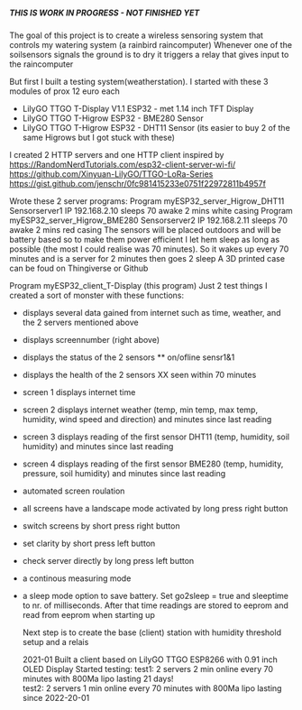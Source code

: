 ##### THIS IS WORK IN PROGRESS - NOT FINISHED YET #####

  The goal of this project is to create a wireless sensoring system that controls my watering system (a rainbird raincomputer)
  Whenever one of the soilsensors signals the ground is to dry it triggers a relay that gives input to the raincomputer  

  But first I built a testing system(weatherstation). I started with these 3 modules of prox 12 euro each
  - LilyGO TTGO T-Display V1.1 ESP32 - met 1.14 inch TFT Display
  - LilyGO TTGO T-Higrow ESP32 - BME280 Sensor
  - LilyGO TTGO T-Higrow ESP32 - DHT11 Sensor (its easier to buy 2 of the same Higrows but I got stuck with these)

  I created 2 HTTP servers and one HTTP client inspired by  
  https://RandomNerdTutorials.com/esp32-client-server-wi-fi/
  https://github.com/Xinyuan-LilyGO/TTGO-LoRa-Series 
  https://gist.github.com/jenschr/0fc981415233e0751f22972811b4957f

  Wrote these 2 server programs:
  Program myESP32_server_Higrow_DHT11  Sensorserver1 IP 192.168.2.10 sleeps 70 awake 2 mins white casing
  Program myESP32_server_Higrow_BME280 Sensorserver2 IP 192.168.2.11 sleeps 70 awake 2 mins red casing
  The sensors will be placed outdoors and will be battery based so to make them power efficient 
  I let hem sleep as long as possible (the most I could realise was 70 minutes). So it wakes up every 70 minutes
  and is a server for 2 minutes then goes 2 sleep A 3D printed case can be foud on Thingiverse or Github
  
  Program myESP32_client_T-Display (this program)
  Just 2 test things I created a sort of monster with these functions:
  - displays several data gained from internet such as time, weather, and the 2 servers mentioned above
  - displays screennumber (right above)
  - displays the status of the 2 sensors ** on/ofline sensr1&1
  - displays the health of the 2 sensors XX seen within 70 minutes
  - screen 1 displays internet time
  - screen 2 displays internet weather (temp, min temp, max temp, humidity, wind speed and direction) and minutes since last reading  
  - screen 3 displays reading of the first sensor DHT11  (temp, humidity, soil humidity) and minutes since last reading
  - screen 4 displays reading of the first sensor BME280 (temp, humidity, pressure, soil humidity) and minutes since last reading
  - automated screen roulation
  - all screens have a landscape mode activated by long press right button
  - switch screens by short press right button
  - set clarity by short press left button
  - check server directly by long press left button
  - a continous measuring mode
  - a sleep mode option to save battery. Set go2sleep = true and sleeptime to nr. of milliseconds. 
    After that time readings are stored to eeprom and read from eeprom when starting up
    
    Next step is to create the base (client) station with humidity threshold setup and a relais
    
    2021-01 
    Built a client based on LilyGO TTGO ESP8266 with 0.91 inch OLED Display
    Started testing:
    test1: 2 servers 2 min online every 70 minutes with 800Ma lipo lasting 21 days!   
    test2: 2 servers 1 min online every 70 minutes with 800Ma lipo lasting since 2022-20-01
    
